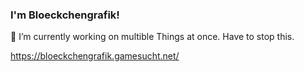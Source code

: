 ### I'm Bloeckchengrafik!

🔭 I’m currently working on multible Things at once. Have to stop this.

https://bloeckchengrafik.gamesucht.net/
